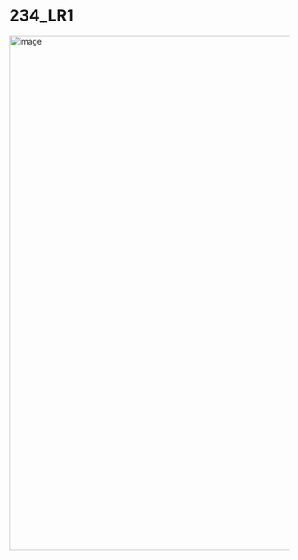 # 234_LR1
<img width="1385" height="924" alt="image" src="https://github.com/user-attachments/assets/0d5df8f6-9544-4b74-a1d0-be41fda2be6c" />
